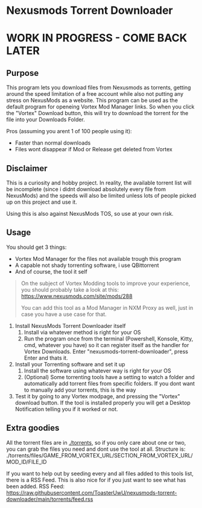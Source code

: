 # Nexusmods Torrent Downloader

# WORK IN PROGRESS - COME BACK LATER

## Purpose
This program lets you download files from Nexusmods as torrents, getting around the speed limitation of a free account while also not putting any stress on NexusMods as a website.
This program can be used as the default program for openeing Vortex Mod Manager links. So when you click the "Vortex" Download button, this will try to download the torrent for the file into your Downloads Folder.

Pros (assuming you arent 1 of 100 people using it):
- Faster than normal downloads
- Files wont disappear if Mod or Release get deleted from Vortex

## Disclaimer

This is a curiosity and hobby project. In reality, the available torrent list will be incomplete (since i didnt download absolutely every file from NexusMods) and the speeds will also be limited unless lots of people picked up on this project and use it.

Using this is also against NexusMods TOS, so use at your own risk.

## Usage
You should get 3 things:
- Vortex Mod Manager for the files not available trough this program
- A capable not shady torrenting software, i use QBittorrent
- And of course, the tool it self

>On the subject of Vortex Modding tools to improve your experience, you should probably take a look at this: https://www.nexusmods.com/site/mods/288
>
>You can add this tool as a Mod Manager in NXM Proxy as well, just in case you have a use case for that.

1. Install NexusMods Torrent Downloader itself
   1. Install via whatever method is right for your OS
   2. Run the program once from the terminal (Powershell, Konsole, Kitty, cmd, whatever you have) so it can register itself as the handler for Vortex Downloads. Enter "nexusmods-torrent-downloader", press Enter and thats it.
2. Install your Torrenting software and set it up
   1. Install the software using whatever way is right for your OS
   2. (Optional) Some torrenting tools have a setting to watch a folder and automatically add torrent files from specific folders. If you dont want to manually add your torrents, this is the way
3. Test it by going to any Vortex modpage, and pressing the "Vortex" download button. If the tool is installed properly you will get a Desktop Notification telling you if it worked or not.

## Extra goodies
All the torrent files are in [./torrents](./torrents/), so if you only care about one or two, you can grab the files you need and dont use the tool at all.
Structure is: ./torrents/files/GAME_FROM_VORTEX_URL/SECTION_FROM_VORTEX_URL/MOD_ID/FILE_ID

If you want to help out by seeding every and all files added to this tools list, there is a RSS Feed. This is also nice for if you just want to see what has been added.
RSS Feed: https://raw.githubusercontent.com/ToasterUwU/nexusmods-torrent-downloader/main/torrents/feed.rss